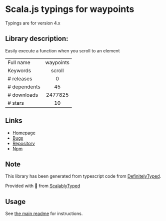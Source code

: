 
# Scala.js typings for waypoints

Typings are for version 4.x

## Library description:
Easily execute a function when you scroll to an element

|                    |                 |
| ------------------ | :-------------: |
| Full name          | waypoints |
| Keywords           | scroll |
| # releases         | 0 |
| # dependents       | 45 |
| # downloads        | 2477825 |
| # stars            | 10 |

## Links
- [Homepage](https://github.com/imakewebthings/waypoints#readme)
- [Bugs](https://github.com/imakewebthings/waypoints/issues)
- [Repository](https://github.com/imakewebthings/waypoints)
- [Npm](https://www.npmjs.com/package/waypoints)
    


## Note
This library has been generated from typescript code from [DefinitelyTyped](https://definitelytyped.org).

Provided with :purple_heart: from [ScalablyTyped](https://github.com/oyvindberg/ScalablyTyped)

## Usage
See [the main readme](../../readme.md) for instructions.


